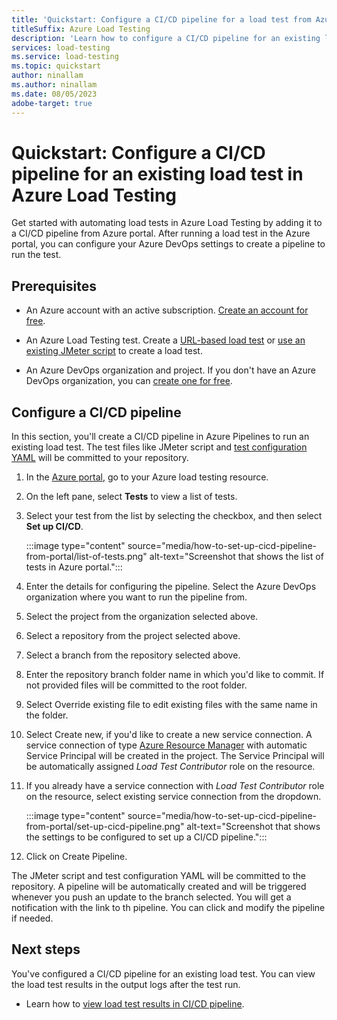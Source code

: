 ```yaml
---
title: 'Quickstart: Configure a CI/CD pipeline for a load test from Azure portal'
titleSuffix: Azure Load Testing
description: 'Learn how to configure a CI/CD pipeline for an existing load test in Azure Load Testing from Azure portal'
services: load-testing
ms.service: load-testing
ms.topic: quickstart
author: ninallam
ms.author: ninallam
ms.date: 08/05/2023
adobe-target: true
---
```


# Quickstart: Configure a CI/CD pipeline for an existing load test in Azure Load Testing

Get started with automating load tests in Azure Load Testing by adding it to a CI/CD pipeline from Azure portal. After running a load test in the Azure portal, you can configure your Azure DevOps settings to create a pipeline to run the test.

## Prerequisites

- An Azure account with an active subscription. [Create an account for free](https://azure.microsoft.com/free/?WT.mc_id=A261C142F).

- An Azure Load Testing test. Create a [URL-based load test](./quickstart-create-and-run-load-test.md) or [use an existing JMeter script](./how-to-create-and-run-load-test-with-jmeter-script.md) to create a load test.

- An Azure DevOps organization and project. If you don't have an Azure DevOps organization, you can [create one for free](/azure/devops/pipelines/get-started/pipelines-sign-up?view=azure-devops&preserve-view=true).

## Configure a CI/CD pipeline

In this section, you'll create a CI/CD pipeline in Azure Pipelines to run an existing load test. The test files like JMeter script and [test configuration YAML](/azure/load-testing/reference-test-config-yaml) will be committed to your repository.

1. In the [Azure portal](https://portal.azure.com/), go to your Azure load testing resource.

1. On the left pane, select **Tests** to view a list of tests.

1. Select your test from the list by selecting the checkbox, and then select **Set up CI/CD**.

    :::image type="content" source="media/how-to-set-up-cicd-pipeline-from-portal/list-of-tests.png" alt-text="Screenshot that shows the list of tests in Azure portal.":::

1. Enter the details for configuring the pipeline. Select the Azure DevOps organization where you want to run the pipeline from.

1. Select the project from the organization selected above.

1. Select a repository from the project selected above.

1. Select a branch from the repository selected above.

1. Enter the repository branch folder name in which you'd like to commit. If not provided files will be committed to the root folder.

1. Select Override existing file to edit existing files with the same name in the folder.
 
1. Select Create new, if you'd like to create a new service connection. A service connection of type [Azure Resource Manager](/azure/devops/pipelines/library/service-endpoints#azure-resource-manager-service-connection) with automatic Service Principal will be created in the project. The Service Principal will be automatically assigned *Load Test Contributor* role on the resource.

1. If you already have a service connection with *Load Test Contributor* role on the resource, select existing service connection from the dropdown.

    :::image type="content" source="media/how-to-set-up-cicd-pipeline-from-portal/set-up-cicd-pipeline.png" alt-text="Screenshot that shows the settings to be configured to set up a CI/CD pipeline.":::

1. Click on Create Pipeline.

The JMeter script and test configuration YAML will be committed to the repository. A pipeline will be automatically created and will be triggered whenever you push an update to the branch selected. You will get a notification with the link to th pipeline. You can click and modify the pipeline if needed.

## Next steps

You've configured a CI/CD pipeline for an existing load test. You can view the load test results in the output logs after the test run.

- Learn how to [view load test results in CI/CD pipeline](/azure/load-testing/how-to-configure-load-test-cicd#view-load-test-results).
